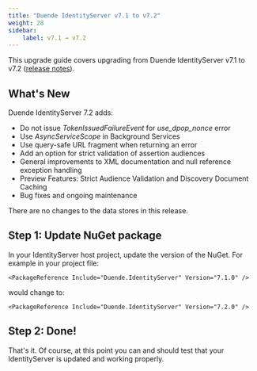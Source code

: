 ```yaml
---
title: "Duende IdentityServer v7.1 to v7.2"
weight: 28
sidebar:
    label: v7.1 → v7.2
---
```


This upgrade guide covers upgrading from Duende IdentityServer v7.1 to v7.2 ([release notes](https://github.com/DuendeSoftware/products/releases/tag/is-7.2.0)).

## What's New
Duende IdentityServer 7.2 adds:
- Do not issue *TokenIssuedFailureEvent* for *use_dpop_nonce* error
- Use *AsyncServiceScope* in Background Services
- Use query-safe URL fragment when returning an error
- Add an option for strict validation of assertion audiences
- General improvements to XML documentation and null reference exception handling
- Preview Features: Strict Audience Validation and Discovery Document Caching
- Bug fixes and ongoing maintenance

There are no changes to the data stores in this release.

## Step 1: Update NuGet package

In your IdentityServer host project, update the version of the NuGet.
For example in your project file:

```
<PackageReference Include="Duende.IdentityServer" Version="7.1.0" />
```

would change to:

```
<PackageReference Include="Duende.IdentityServer" Version="7.2.0" />
```


## Step 2: Done!

That's it. Of course, at this point you can and should test that your IdentityServer is updated and working properly.
